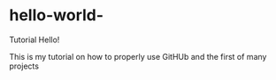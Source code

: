# hello-world-
Tutorial 
Hello!

This is my tutorial on how to properly use GitHUb and the first of many projects
